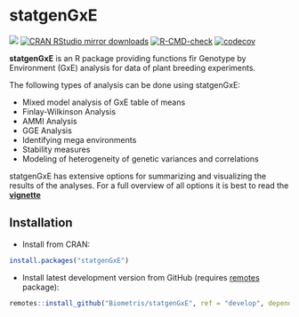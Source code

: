 
<!-- README.md is generated from README.Rmd. Please edit that file -->

# statgenGxE

[![](https://www.r-pkg.org/badges/version/statgenGxE)](https://www.r-pkg.org/pkg/statgenGxE)
[![CRAN RStudio mirror
downloads](https://cranlogs.r-pkg.org/badges/statgenGxE)](https://www.r-pkg.org/pkg/statgenGxE)
[![R-CMD-check](https://github.com/Biometris/statgenGxE/workflows/R-CMD-check/badge.svg)](https://github.com/Biometris/statgenGxE/actions?workflow=R-CMD-check)
[![codecov](https://codecov.io/gh/Biometris/statgenGxE/branch/master/graph/badge.svg)](https://codecov.io/gh/Biometris/statgenGxE)

**statgenGxE** is an R package providing functions fir Genotype by
Environment (GxE) analysis for data of plant breeding experiments.

The following types of analysis can be done using statgenGxE:

  - Mixed model analysis of GxE table of means
  - Finlay-Wilkinson Analysis
  - AMMI Analysis
  - GGE Analysis
  - Identifying mega environments
  - Stability measures
  - Modeling of heterogeneity of genetic variances and correlations

statgenGxE has extensive options for summarizing and visualizing the
results of the analyses. For a full overview of all options it is best
to read the
[**vignette**](https://biometris.github.io/statgenGxE/articles/statgenGxE.html)

## Installation

  - Install from CRAN:

<!-- end list -->

``` r
install.packages("statgenGxE")
```

  - Install latest development version from GitHub (requires
    [remotes](https://github.com/r-lib/remotes) package):

<!-- end list -->

``` r
remotes::install_github("Biometris/statgenGxE", ref = "develop", dependencies = TRUE)
```
